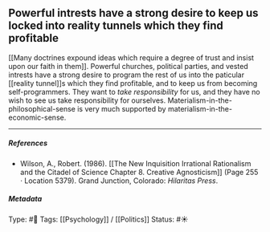 ## Powerful intrests have a strong desire to keep us locked into reality tunnels which they find profitable  # 

[[Many doctrines expound ideas which require a degree of trust and insist upon our faith in them]]. Powerful churches, political parties, and vested intrests have a strong desire to program the rest of us into the paticular [[reality tunnel]]s which they find profitable, and to keep us from becoming self-programmers. They want to _take responsibility_ for us, and they have no wish to see us take responsibility for ourselves. Materialism-in-the-philosophical-sense is very much supported by materialism-in-the-economic-sense. 

___

##### References

- Wilson, A., Robert. (1986). [[The New Inquisition Irrational Rationalism and the Citadel of Science Chapter 8. Creative Agnosticism]] (Page 255 · Location 5379). Grand Junction, Colorado: _Hilaritas Press_.

##### Metadata

Type: #🔴 
Tags: [[Psychology]] / [[Politics]]
Status: #☀️ 